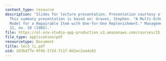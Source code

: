 ```yaml
---
content_type: resource
description: 'Slides for lecture presentation. Presentation courtesy of Hongmin Li.
  This summary presentation is based on: Graves, Stephen. "A Multi-Echelon Inventory
  Model for a Repairable Item with One-for-One Replenishment." Management Science
  31, no. 10 (1985).'
file: https://ol-ocw-studio-app-production.s3.amazonaws.com/courses/15-764-the-theory-of-operations-management-spring-2004/2d3bd77e9f45172d711f8d1ec2aa4c63_lec3_li.pdf
file_type: application/pdf
resourcetype: Document
title: lec3_li.pdf
uid: 2d3bd77e-9f45-172d-711f-8d1ec2aa4c63
---
```

